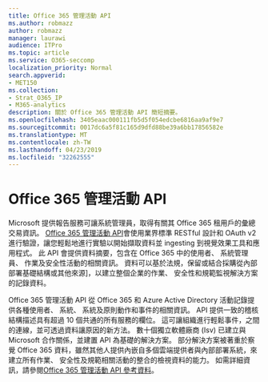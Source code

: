 ```yaml
---
title: Office 365 管理活動 API
ms.author: robmazz
author: robmazz
manager: laurawi
audience: ITPro
ms.topic: article
ms.service: O365-seccomp
localization_priority: Normal
search.appverid:
- MET150
ms.collection:
- Strat_O365_IP
- M365-analytics
description: 關於 Office 365 管理活動 API 簡短摘要。
ms.openlocfilehash: 3405eaac000111fb5d5f054edcbe6816aa9af9e7
ms.sourcegitcommit: 0017dc6a5f81c165d9dfd88be39a6bb17856582e
ms.translationtype: MT
ms.contentlocale: zh-TW
ms.lasthandoff: 04/23/2019
ms.locfileid: "32262555"
---
```

# <a name="office-365-management-activity-api"></a>Office 365 管理活動 API
Microsoft 提供報告服務可讓系統管理員，取得有關其 Office 365 租用戶的彙總交易資訊。 [Office 365 管理活動 API](https://docs.microsoft.com/office/office-365-management-api/office-365-management-apis-overview)會使用業界標準 RESTful 設計和 OAuth v2 進行驗證，讓您輕鬆地進行實驗以開始擷取資料並 ingesting 到視覺效果工具和應用程式。 此 API 會提供資料摘要，包含在 Office 365 中的使用者、 系統管理員、 作業及安全性活動的相關資訊。 資料可以基於法規，保留或結合採購從內部部署基礎結構或其他來源]，以建立整個企業的作業、 安全性和規範監視解決方案的記錄資料。

Office 365 管理活動 API 從 Office 365 和 Azure Active Directory 活動記錄提供各種使用者、 系統、 系統及原則動作和事件的相關資訊。 API 提供一致的稽核結構描述具有超過 10 個共通的所有服務的欄位。 這可讓組織進行輕鬆事件，之間的連線，並可透過資料讓原因的新方法。 數十個獨立軟體廠商 (Isv) 已建立與 Microsoft 合作關係，並建置 API 為基礎的解決方案。 部分解決方案被著重於察覺 Office 365 資料，雖然其他人提供內嵌自多個雲端提供者與內部部署系統，來建立所有作業、 安全性及規範相關活動的整合的檢視資料的能力。 如需詳細資訊，請參閱[Office 365 管理活動 API 參考資料](https://docs.microsoft.com/office/office-365-management-api/office-365-management-activity-api-reference)。
